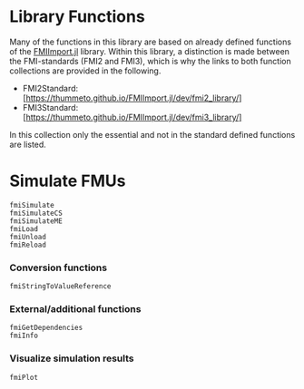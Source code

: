 # Library Functions

Many of the functions in this library are based on already defined functions of the [FMIImport.jl](https://github.com/ThummeTo/FMIImport.jl) library. Within this library, a distinction is made between the FMI-standards (FMI2 and FMI3), which is why the links to both function collections are provided in the following.
- FMI2Standard: [https://thummeto.github.io/FMIImport.jl/dev/fmi2_library/]
- FMI3Standard: [https://thummeto.github.io/FMIImport.jl/dev/fmi3_library/]

In this collection only the essential and not in the standard defined functions are listed.


# Simulate FMUs

```@docs
fmiSimulate
fmiSimulateCS
fmiSimulateME
fmiLoad
fmiUnload
fmiReload
```
### Conversion functions

```@docs
fmiStringToValueReference
```

### External/additional functions

```@docs
fmiGetDependencies
fmiInfo
```

### Visualize simulation results

```@docs
fmiPlot
```

